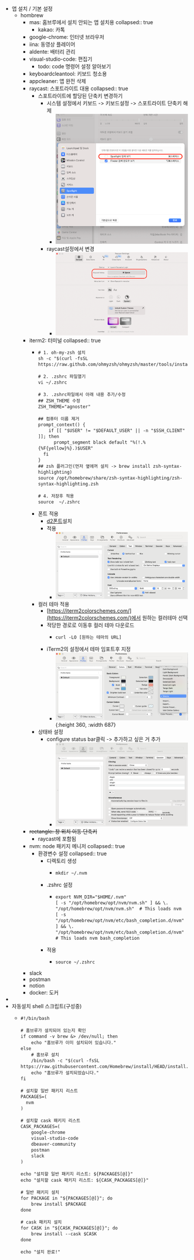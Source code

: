 - 앱 설치 / 기본 설정
	- hombrew
		- mas: 홈브루에서 설치 안되는 앱 설치용
		  collapsed:: true
			- kakao: 카톡
		- google-chrome: 인터넷 브라우저
		- iina: 동영상 플레이어
		- aldente: 배터리 관리
		- visual-studio-code: 편집기
			- todo: code 명령어 설정 알아보기
		- keyboardcleantool: 키보드 청소용
		- appcleaner: 앱 완전 삭제
		- raycast: 스포트라이트 대용
		  collapsed:: true
			- 스포트라이트에 할당된 단축키 변경하기
				- 시스템 설정에서 키보드 -> 키보드설정 -> 스포트라이트 단축키 해제
					- ![image.png](../assets/image_1713943450556_0.png)
				- raycast설정에서 변경
					- ![image.png](../assets/image_1713943530352_0.png)
		- iterm2: 터미널
		  collapsed:: true
			- ```shell
			  # 1. oh-my-zsh 설치
			  sh -c "$(curl -fsSL https://raw.github.com/ohmyzsh/ohmyzsh/master/tools/install.sh)"
			  
			  # 2. .zshrc 파일열기
			  vi ~/.zshrc
			  
			  # 3. .zshrc파일에서 아래 내용 추가/수정
			  ## ZSH_THEME 수정
			  ZSH_THEME="agnoster"
			  
			  ## 컴퓨터 이름 제거
			  prompt_context() {
			      if [[ "$USER" != "$DEFAULT_USER" || -n "$SSH_CLIENT" ]]; then
			        prompt_segment black default "%(!.%{%F{yellow}%}.)$USER"
			    fi
			  }
			  ## zsh 플러그인(먼저 옆에꺼 설치 -> brew install zsh-syntax-highlighting)
			  source /opt/homebrew/share/zsh-syntax-highlighting/zsh-syntax-highlighting.zsh
			  
			  # 4. 저장후 적용
			  source  ~/.zshrc
			  ```
			- 폰트 적용
				- [d2폰트](https://github.com/naver/d2codingfont/?tab=readme-ov-file)설치
				- 적용
					- ![image.png](../assets/image_1713942399719_0.png)
			- 컬러 테마 적용
				- [https://iterm2colorschemes.com/](https://iterm2colorschemes.com/)에서 원하는 컬러테마 선택
				- 적당한 경로로 이동후 컬러 테마 다운로드
					- ```shell
					  curl -LO [원하는 테마의 URL]
					  ```
				- iTerm2의 설정에서 테마 임포트후 지정
					- ![image.png](../assets/image_1713943896077_0.png){:height 360, :width 687}
			- 상태바 설정
				- configure status bar클릭 -> 추가하고 싶은 거 추가
					- ![image.png](../assets/image_1713944351283_0.png)
		- ~~rectangle: 창 위치 이동 단축키~~
			- raycast에 포함됨
		- nvm: node 패키지 메니저
		  collapsed:: true
			- 환경변수 설정
			  collapsed:: true
				- 디렉토리 생성
					- ```shell
					  mkdir ~/.nvm
					  ```
				- .zshrc 설정
					- ```shell
					  export NVM_DIR="$HOME/.nvm"
					  [ -s "/opt/homebrew/opt/nvm/nvm.sh" ] && \. "/opt/homebrew/opt/nvm/nvm.sh"  # This loads nvm
					  [ -s "/opt/homebrew/opt/nvm/etc/bash_completion.d/nvm" ] && \. "/opt/homebrew/opt/nvm/etc/bash_completion.d/nvm"  # This loads nvm bash_completion
					  ```
				- 적용
					- ```shell
					  source ~/.zshrc
					  ```
		- slack
		- postman
		- notion
		- docker: 도커
-
- 자동설치 shell 스크립트(구성중)
	- ```shell
	  #!/bin/bash
	  
	  # 홈브루가 설치되어 있는지 확인
	  if command -v brew &> /dev/null; then
	      echo "홈브루가 이미 설치되어 있습니다."
	  else
	      # 홈브루 설치
	      /bin/bash -c "$(curl -fsSL https://raw.githubusercontent.com/Homebrew/install/HEAD/install.sh)"
	      echo "홈브루가 설치되었습니다."
	  fi
	  
	  # 설치할 일반 패키지 리스트
	  PACKAGES=(
	  	nvm
	  )
	  
	  # 설치할 cask 패키지 리스트
	  CASK_PACKAGES=(
	      google-chrome
	      visual-studio-code
	      dbeaver-community
	      postman
	      slack
	  )
	  
	  echo "설치할 일반 패키지 리스트: ${PACKAGES[@]}"
	  echo "설치할 cask 패키지 리스트: ${CASK_PACKAGES[@]}"
	  
	  # 일반 패키지 설치
	  for PACKAGE in "${PACKAGES[@]}"; do
	      brew install $PACKAGE
	  done
	  
	  # cask 패키지 설치
	  for CASK in "${CASK_PACKAGES[@]}"; do
	      brew install --cask $CASK
	  done
	  
	  echo "설치 완료!"
	  ```